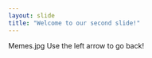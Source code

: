```yaml
---
layout: slide
title: "Welcome to our second slide!"
---
```

Memes.jpg
Use the left arrow to go back!
